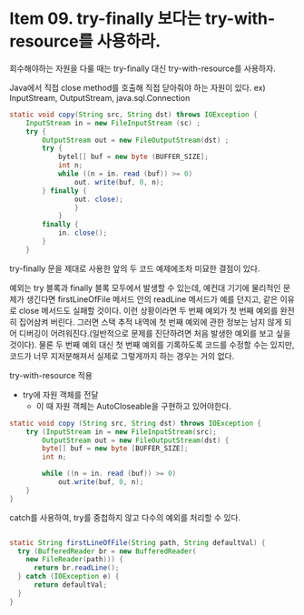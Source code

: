 # Item 09. try-finally 보다는 try-with-resource를 사용하라.

회수해야하는 자원을 다룰 때는 try-finally 대신 try-with-resource를 사용하자.

Java에서 직접 close method를 호출해 직접 닫아줘야 하는 자원이 있다. ex) InputStream, OutputStream, java.sql.Connection

```Java
static void copy(String src, String dst) throws IOException {
	InputStream in = new FileInputStream (sc) ;
	try {
		OutputStream out = new FileOutputStream(dst) ;
		try {
			bytel[] buf = new byte (BUFFER_SIZE];
			int n;
			while ((n = in. read (buf)) >= 0)
				out. write(buf, 0, n);
		} finally {
				out. close);
				} 
			}
		finally {
			in. close();
		}
	}
```
try-finally 문을 제대로 사용한 앞의 두 코드 예제에조차 미묘한 결점이 있다.

예외는 try 블록과 finally 블록 모두에서 발생할 수 있는데, 예컨대 기기에 물리적인 문제가 생긴다면 firstLineOfFile 메서드 안의 readLine 메서드가 예를 던지고, 같은 이유로 close 메서드도 실패할 것이다.
이런 상황이라면 두 번째 예외가 첫 번째 예외를 완전히 집어삼켜 버린다.
그러면 스택 추적 내역에 첫 번째 예외에 관한 정보는 남지 않게 되어 디버깅이 어려워진다.(일반적으로 문제를 진단하려면 처음 발생한 예외를 보고 싶을 것이다). 물론 두 번째 예외 대신 첫 번째 예외를 기록하도록 코드를 수정할 수는 있지만, 코드가 너무 지저분해져서 실제로 그렇게까지 하는 경우는 거의
없다.

try-with-resource 적용
- try에 자원 객체를 전달
	-  이 때 자원 객체는 AutoCloseable을 구현하고 있어야한다.
```Java
static void copy (String src, String dst) throws IOException {
	try (InputStream in = new FileInputStream(src);
		OutputStream out = new FileOutputStream(dst) {
		byte[] buf = new byte [BUFFER_SIZE];
		int n;

		while ((n = in. read (buf)) >= 0)
			out.write(buf, 0, n);
	}
}
```

catch를 사용하여, try를 중첩하지 않고 다수의 예외를 처리할 수 있다.
```Java

static String firstLineOfFile(String path, String defaultVal) {
  try (BufferedReader br = new BufferedReader(
    new FileReader(path))) {
      return br.readLine();
  } catch (IOException e) {
      return defaultVal;
  }
}

```
